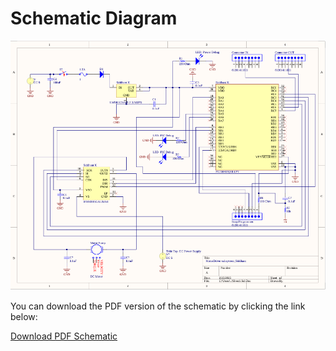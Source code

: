 # Schematic Diagram


![Schematic Diagram](Schematic.png)

You can download the PDF version of the schematic by clicking the link below:

[Download PDF Schematic](SchematicSK.pdf)
